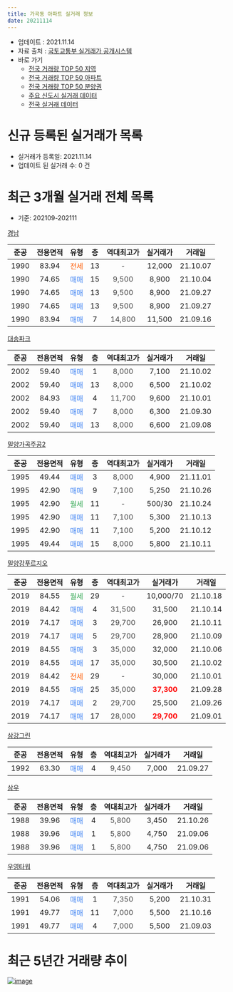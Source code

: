 ```yaml
---
title: 가곡동 아파트 실거래 정보
date: 20211114
---
```


* 업데이트 : 2021.11.14
* 자료 출처 : [국토교통부 실거래가 공개시스템](http://rt.molit.go.kr)
* 바로 가기
    * [전국 거래량 TOP 50 지역](https://apt-info.github.io/apt-trade-info/tr)
    * [전국 거래량 TOP 50 아파트](https://apt-info.github.io/apt-trade-info/ta)
    * [전국 거래량 TOP 50 분양권](https://apt-info.github.io/apt-trade-info/tb)
    * [주요 신도시 실거래 데이터](https://apt-info.github.io/apt-trade-info/newtown)
    * [전국 실거래 데이터](https://apt-info.github.io/apt-trade-info/all)



<script async src="https://pagead2.googlesyndication.com/pagead/js/adsbygoogle.js"></script>
<!-- 기본광고 -->
<ins class="adsbygoogle"
     style="display:block"
     data-ad-client="ca-pub-1142216861245946"
     data-ad-slot="4805727019"
     data-ad-format="auto"
     data-full-width-responsive="true"></ins>
<script>
     (adsbygoogle = window.adsbygoogle || []).push({});
</script>


# 신규 등록된 실거래가 목록

* 실거래가 등록일: 2021.11.14
* 업데이트 된 실거래 수: 0 건




<script async src="https://pagead2.googlesyndication.com/pagead/js/adsbygoogle.js"></script>
<!-- 기본광고 -->
<ins class="adsbygoogle"
     style="display:block"
     data-ad-client="ca-pub-1142216861245946"
     data-ad-slot="4805727019"
     data-ad-format="auto"
     data-full-width-responsive="true"></ins>
<script>
     (adsbygoogle = window.adsbygoogle || []).push({});
</script>


# 최근 3개월 실거래 전체 목록
* 기준: 202109-202111


[경남](https://search.naver.com/search.naver?query=%EA%B2%BD%EB%82%A8)

|준공|전용면적|유형|층|역대최고가|실거래가|거래일|
|:---:|:---:|:---:|:---:|:---:|:---:|:---:|
|1990|83.94|<span style="color:#FF5A00">전세</span>|13|<span style="color:#444444">-</span>|12,000|21.10.07|
|1990|74.65|<span style="color:#4285F3">매매</span>|15|<span style="color:#444444">9,500</span>|8,900|21.10.04|
|1990|74.65|<span style="color:#4285F3">매매</span>|13|<span style="color:#444444">9,500</span>|8,900|21.09.27|
|1990|74.65|<span style="color:#4285F3">매매</span>|13|<span style="color:#444444">9,500</span>|8,900|21.09.27|
|1990|83.94|<span style="color:#4285F3">매매</span>|7|<span style="color:#444444">14,800</span>|11,500|21.09.16|

[대송파크](https://search.naver.com/search.naver?query=%EB%8C%80%EC%86%A1%ED%8C%8C%ED%81%AC)

|준공|전용면적|유형|층|역대최고가|실거래가|거래일|
|:---:|:---:|:---:|:---:|:---:|:---:|:---:|
|2002|59.40|<span style="color:#4285F3">매매</span>|1|<span style="color:#444444">8,000</span>|7,100|21.10.02|
|2002|59.40|<span style="color:#4285F3">매매</span>|13|<span style="color:#444444">8,000</span>|6,500|21.10.02|
|2002|84.93|<span style="color:#4285F3">매매</span>|4|<span style="color:#444444">11,700</span>|9,600|21.10.01|
|2002|59.40|<span style="color:#4285F3">매매</span>|7|<span style="color:#444444">8,000</span>|6,300|21.09.30|
|2002|59.40|<span style="color:#4285F3">매매</span>|13|<span style="color:#444444">8,000</span>|6,600|21.09.08|

[밀양가곡주공2](https://search.naver.com/search.naver?query=%EB%B0%80%EC%96%91%EA%B0%80%EA%B3%A1%EC%A3%BC%EA%B3%B52)

|준공|전용면적|유형|층|역대최고가|실거래가|거래일|
|:---:|:---:|:---:|:---:|:---:|:---:|:---:|
|1995|49.44|<span style="color:#4285F3">매매</span>|3|<span style="color:#444444">8,000</span>|4,900|21.11.01|
|1995|42.90|<span style="color:#4285F3">매매</span>|9|<span style="color:#444444">7,100</span>|5,250|21.10.26|
|1995|42.90|<span style="color:#34A853">월세</span>|11|<span style="color:#444444">-</span>|500/30|21.10.24|
|1995|42.90|<span style="color:#4285F3">매매</span>|11|<span style="color:#444444">7,100</span>|5,300|21.10.13|
|1995|42.90|<span style="color:#4285F3">매매</span>|11|<span style="color:#444444">7,100</span>|5,200|21.10.12|
|1995|49.44|<span style="color:#4285F3">매매</span>|15|<span style="color:#444444">8,000</span>|5,800|21.10.11|

[밀양강푸르지오](https://search.naver.com/search.naver?query=%EB%B0%80%EC%96%91%EA%B0%95%ED%91%B8%EB%A5%B4%EC%A7%80%EC%98%A4)

|준공|전용면적|유형|층|역대최고가|실거래가|거래일|
|:---:|:---:|:---:|:---:|:---:|:---:|:---:|
|2019|84.55|<span style="color:#34A853">월세</span>|29|<span style="color:#444444">-</span>|10,000/70|21.10.18|
|2019|84.42|<span style="color:#4285F3">매매</span>|4|<span style="color:#444444">31,500</span>|31,500|21.10.14|
|2019|74.17|<span style="color:#4285F3">매매</span>|3|<span style="color:#444444">29,700</span>|26,900|21.10.11|
|2019|74.17|<span style="color:#4285F3">매매</span>|5|<span style="color:#444444">29,700</span>|28,900|21.10.09|
|2019|84.55|<span style="color:#4285F3">매매</span>|3|<span style="color:#444444">35,000</span>|32,000|21.10.06|
|2019|84.55|<span style="color:#4285F3">매매</span>|17|<span style="color:#444444">35,000</span>|30,500|21.10.02|
|2019|84.42|<span style="color:#FF5A00">전세</span>|29|<span style="color:#444444">-</span>|30,000|21.10.01|
|2019|84.55|<span style="color:#4285F3">매매</span>|25|<span style="color:#444444">35,000</span>|<b><span style="color:#FF0000">37,300</span></b>|21.09.28|
|2019|74.17|<span style="color:#4285F3">매매</span>|2|<span style="color:#444444">29,700</span>|25,500|21.09.26|
|2019|74.17|<span style="color:#4285F3">매매</span>|17|<span style="color:#444444">28,000</span>|<b><span style="color:#FF0000">29,700</span></b>|21.09.01|

[삼강그린](https://search.naver.com/search.naver?query=%EC%82%BC%EA%B0%95%EA%B7%B8%EB%A6%B0)

|준공|전용면적|유형|층|역대최고가|실거래가|거래일|
|:---:|:---:|:---:|:---:|:---:|:---:|:---:|
|1992|63.30|<span style="color:#4285F3">매매</span>|4|<span style="color:#444444">9,450</span>|7,000|21.09.27|

[삼우](https://search.naver.com/search.naver?query=%EC%82%BC%EC%9A%B0)

|준공|전용면적|유형|층|역대최고가|실거래가|거래일|
|:---:|:---:|:---:|:---:|:---:|:---:|:---:|
|1988|39.96|<span style="color:#4285F3">매매</span>|4|<span style="color:#444444">5,800</span>|3,450|21.10.26|
|1988|39.96|<span style="color:#4285F3">매매</span>|1|<span style="color:#444444">5,800</span>|4,750|21.09.06|
|1988|39.96|<span style="color:#4285F3">매매</span>|1|<span style="color:#444444">5,800</span>|4,750|21.09.06|

[우영타워](https://search.naver.com/search.naver?query=%EC%9A%B0%EC%98%81%ED%83%80%EC%9B%8C)

|준공|전용면적|유형|층|역대최고가|실거래가|거래일|
|:---:|:---:|:---:|:---:|:---:|:---:|:---:|
|1991|54.06|<span style="color:#4285F3">매매</span>|1|<span style="color:#444444">7,350</span>|5,200|21.10.31|
|1991|49.77|<span style="color:#4285F3">매매</span>|11|<span style="color:#444444">7,000</span>|5,500|21.10.16|
|1991|49.77|<span style="color:#4285F3">매매</span>|4|<span style="color:#444444">7,000</span>|5,500|21.09.03|



<script async src="https://pagead2.googlesyndication.com/pagead/js/adsbygoogle.js"></script>
<!-- 기본광고 -->
<ins class="adsbygoogle"
     style="display:block"
     data-ad-client="ca-pub-1142216861245946"
     data-ad-slot="4805727019"
     data-ad-format="auto"
     data-full-width-responsive="true"></ins>
<script>
     (adsbygoogle = window.adsbygoogle || []).push({});
</script>


# 최근 5년간 거래량 추이


<div style="width:100%;">
    <canvas id="deal_progress" height="200"></canvas>
</div>

<script>
new Chart(document.getElementById("deal_progress"), {
    type: 'line',
    data: {
        labels: ['16.01','16.02','16.03','16.04','16.05','16.06','16.07','16.08','16.09','16.10','16.11','16.12','17.01','17.02','17.03','17.04','17.05','17.06','17.07','17.08','17.09','17.10','17.11','17.12','18.01','18.02','18.03','18.04','18.05','18.06','18.07','18.08','18.09','18.10','18.11','18.12','19.01','19.02','19.03','19.04','19.05','19.06','19.07','19.08','19.09','19.10','19.11','19.12','20.01','20.02','20.03','20.04','20.05','20.06','20.07','20.08','20.09','20.10','20.11','20.12','21.01','21.02','21.03','21.04','21.05','21.06','21.07','21.08','21.09','21.10','21.11'],
        datasets: [{
            label: '매매/분양권',
            data: [3,4,8,6,12,14,4,5,4,17,10,6,8,12,7,9,6,8,13,131,79,21,12,19,14,5,11,17,6,8,9,4,7,11,8,3,5,4,6,4,2,7,5,10,6,15,33,36,27,21,29,20,11,12,14,9,16,9,9,22,16,12,11,11,19,7,14,9,12,16,1],
            borderColor: "rgba(66, 133, 243, 1)",
            backgroundColor: "rgba(66, 133, 243, 0.05)",
            borderWidth: 1,
            pointRadius: 0,
            fill: false,
            lineTension: 0
        },{
            label: '전/월세',
            data: [7,3,1,2,0,1,3,2,3,4,5,4,5,5,3,2,3,2,0,4,5,2,3,2,5,1,2,2,2,1,4,0,5,6,3,3,5,2,3,2,11,6,9,3,4,1,6,12,15,11,10,9,6,3,4,10,5,2,6,2,2,9,3,3,4,3,3,2,0,4,0],
            borderColor: "rgba(255, 90, 0, 1)",
            backgroundColor: "rgba(255, 90, 0, 0.05)",
            borderWidth: 1,
            pointRadius: 0,
            fill: false,
            lineTension: 0
        },{
            label: '합계',
            data: [10,7,9,8,12,15,7,7,7,21,15,10,13,17,10,11,9,10,13,135,84,23,15,21,19,6,13,19,8,9,13,4,12,17,11,6,10,6,9,6,13,13,14,13,10,16,39,48,42,32,39,29,17,15,18,19,21,11,15,24,18,21,14,14,23,10,17,11,12,20,1],
            borderColor: "rgba(0, 0, 0, 1)",
            backgroundColor: "rgba(0, 0, 0, 0.03)",
            borderWidth: 0.1,
            pointRadius: 0,
            fill: true,
            lineTension: 0
        }
        ]
    },
    options: {
        responsive: true,
        title: {
            display: false
        },
        tooltips: {
            mode: 'index',
            intersect: false
        },
        hover: {
            mode: 'nearest',
            intersect: true
        },
        scales: {
            xAxes: [{
                display: true,
                scaleLabel: {
                    display: true,
                    labelString: '년/월'
                }
            }],
            yAxes: [{
                display: true,
                ticks: {
                    suggestedMin: 0,
                },
                scaleLabel: {
                    display: true,
                    labelString: '실거래 수'
                }
            }]
        }
    }
});

</script>


[![image](https://apt-info.github.io/images/2020-01-03-apt-trade-info/1024x500.png)](https://play.google.com/store/apps/details?id=com.aptinfo.apttradeinfo)

